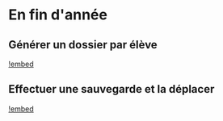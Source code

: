 # En fin d'année

## Générer un dossier par élève

<!-- OK -->
[!embed](https://www.youtube.com/watch?v=GhVrjU4nTns)

## Effectuer une sauvegarde et la déplacer

<!-- OK -->
[!embed](https://www.youtube.com/watch?v=XnWCbibt2BA)
